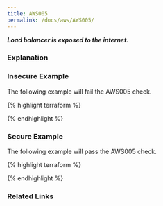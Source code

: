 ```yaml
---
title: AWS005
permalink: /docs/aws/AWS005/
---
```


***Load balancer is exposed to the internet.***

### Explanation






### Insecure Example

The following example will fail the AWS005 check.

{% highlight terraform %}



{% endhighlight %}



### Secure Example

The following example will pass the AWS005 check.

{% highlight terraform %}



{% endhighlight %}


### Related Links


